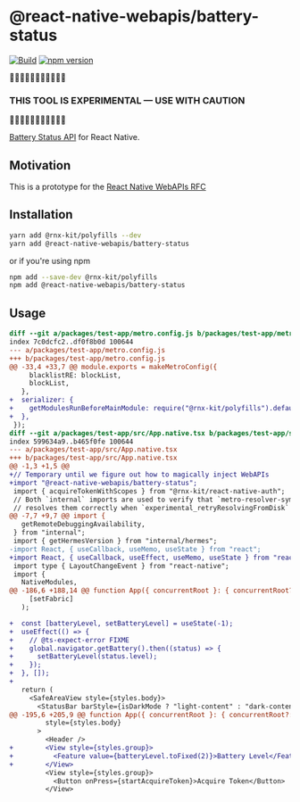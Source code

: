 # @react-native-webapis/battery-status

[![Build](https://github.com/microsoft/rnx-kit/actions/workflows/build.yml/badge.svg)](https://github.com/microsoft/rnx-kit/actions/workflows/build.yml)
[![npm version](https://img.shields.io/npm/v/@react-native-webapis/battery-status)](https://www.npmjs.com/package/@react-native-webapis/battery-status)

🚧🚧🚧🚧🚧🚧🚧🚧🚧🚧🚧

### THIS TOOL IS EXPERIMENTAL — USE WITH CAUTION

🚧🚧🚧🚧🚧🚧🚧🚧🚧🚧🚧

[Battery Status API](https://developer.mozilla.org/en-US/docs/Web/API/Battery_Status_API)
for React Native.

## Motivation

This is a prototype for the
[React Native WebAPIs RFC](https://github.com/microsoft/rnx-kit/pull/2504)

## Installation

```sh
yarn add @rnx-kit/polyfills --dev
yarn add @react-native-webapis/battery-status
```

or if you're using npm

```sh
npm add --save-dev @rnx-kit/polyfills
npm add @react-native-webapis/battery-status
```

## Usage

```diff
diff --git a/packages/test-app/metro.config.js b/packages/test-app/metro.config.js
index 7c0dcfc2..df0f8b0d 100644
--- a/packages/test-app/metro.config.js
+++ b/packages/test-app/metro.config.js
@@ -33,4 +33,7 @@ module.exports = makeMetroConfig({
     blacklistRE: blockList,
     blockList,
   },
+  serializer: {
+    getModulesRunBeforeMainModule: require("@rnx-kit/polyfills").default,
+  },
 });
diff --git a/packages/test-app/src/App.native.tsx b/packages/test-app/src/App.native.tsx
index 599634a9..b465f0fe 100644
--- a/packages/test-app/src/App.native.tsx
+++ b/packages/test-app/src/App.native.tsx
@@ -1,3 +1,5 @@
+// Temporary until we figure out how to magically inject WebAPIs
+import "@react-native-webapis/battery-status";
 import { acquireTokenWithScopes } from "@rnx-kit/react-native-auth";
 // Both `internal` imports are used to verify that `metro-resolver-symlinks`
 // resolves them correctly when `experimental_retryResolvingFromDisk` is
@@ -7,7 +9,7 @@ import {
   getRemoteDebuggingAvailability,
 } from "internal";
 import { getHermesVersion } from "internal/hermes";
-import React, { useCallback, useMemo, useState } from "react";
+import React, { useCallback, useEffect, useMemo, useState } from "react";
 import type { LayoutChangeEvent } from "react-native";
 import {
   NativeModules,
@@ -186,6 +188,14 @@ function App({ concurrentRoot }: { concurrentRoot?: boolean }) {
     [setFabric]
   );

+  const [batteryLevel, setBatteryLevel] = useState(-1);
+  useEffect(() => {
+    // @ts-expect-error FIXME
+    global.navigator.getBattery().then((status) => {
+      setBatteryLevel(status.level);
+    });
+  }, []);
+
   return (
     <SafeAreaView style={styles.body}>
       <StatusBar barStyle={isDarkMode ? "light-content" : "dark-content"} />
@@ -195,6 +205,9 @@ function App({ concurrentRoot }: { concurrentRoot?: boolean }) {
         style={styles.body}
       >
         <Header />
+        <View style={styles.group}>
+          <Feature value={batteryLevel.toFixed(2)}>Battery Level</Feature>
+        </View>
         <View style={styles.group}>
           <Button onPress={startAcquireToken}>Acquire Token</Button>
         </View>
```
